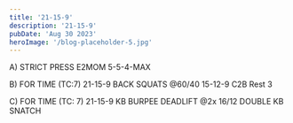 ```yaml
---
title: '21-15-9'
description: '21-15-9'
pubDate: 'Aug 30 2023'
heroImage: '/blog-placeholder-5.jpg'
---
```

A) STRICT PRESS E2MOM
5-5-4-MAX

B) FOR TIME (TC:7)
21-15-9 BACK SQUATS @60/40 
15-12-9 C2B Rest 3 

C) FOR TIME (TC: 7)
21-15-9 
KB BURPEE DEADLIFT @2x 16/12
DOUBLE KB SNATCH
